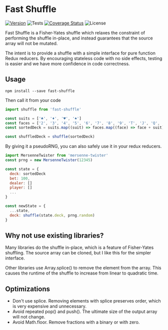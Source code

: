 # Fast Shuffle

[![Version](https://badge.fury.io/js/fast-shuffle.svg)](https://www.npmjs.com/package/fast-shuffle)
![Tests](https://github.com/philihp/fast-shuffle/workflows/tests/badge.svg)
[![Coverage Status](https://coveralls.io/repos/github/philihp/fast-shuffle/badge.svg?branch=master)](https://coveralls.io/github/philihp/fast-shuffle?branch=master)
![License](https://img.shields.io/npm/l/fast-shuffle)

Fast Shuffle is a Fisher-Yates shuffle which relaxes the constraint of
performing the shuffle in-place, and instead guarantees that the source
array will not be mutated.

The intent is to provide a shuffle with a simple interface for pure function
Redux reducers. By encouraging stateless code with no side effects, testing
is easier and we have more confidence in code correctness.

## Usage

```
npm install --save fast-shuffle
```

Then call it from your code

```js
import shuffle from 'fast-shuffle'

const suits = ['♣', '♦', '♥', '♠']
const faces = ['2', '3', '4', '5', '6', '7', '8', '9', 'T', 'J', 'Q', 'K', 'A']
const sortedDeck = suits.map((suit) => faces.map((face) => face + suit))

const shuffledDeck = shuffle(sortedDeck)
```

By giving it a pseudoRNG, you can also safely use it in your redux reducers.

```js
import MersenneTwister from 'mersenne-twister'
const prng = new MersenneTwister(12345)

const state = {
  deck: sortedDeck
  bet: 100,
  dealer: []
  player: []
  ...
}

const newState = {
  ...state,
  deck: shuffle(state.deck, prng.random)
}
```

## Why not use existing libraries?

Many libraries do the shuffle in-place, which is a feature of Fisher-Yates
shuffling. The source array can be cloned, but I like this for the simpler
interface.

Other libraries use Array.splice() to remove the element from the
array. This causes the runtime of the shuffle to increase from linear
to quadratic time.

## Optimizations

- Don't use splice. Removing elements with splice preserves order, which is
  very expensive and unnecessary.
- Avoid repeated pop() and push(). The ultimate size of the output array
  will not change.
- Avoid Math.floor. Remove fractions with a binary or with zero.
